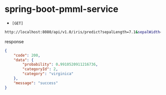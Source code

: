 # spring-boot-pmml-service

- `[GET]`
```bash
http://localhost:8080/api/v1.0/iris/predict?sepalLength=7.1&sepalWidth=3.1&petalLength=5.9&petalWidth=2.1
```

response
```json
{
    "code": 200,
    "data": {
        "probability": 0.9910520911216736,
        "categoryId": 2,
        "category": "virginica"
    },
    "message": "success"
}
```

